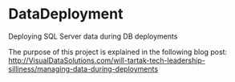 # DataDeployment
Deploying SQL Server data during DB deployments

The purpose of this project is explained in the following blog post:
http://VisualDataSolutions.com/will-tartak-tech-leadership-silliness/managing-data-during-deployments

